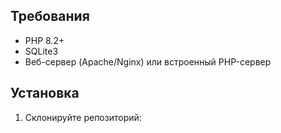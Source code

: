 ## Требования

- PHP 8.2+
- SQLite3
- Веб-сервер (Apache/Nginx) или встроенный PHP-сервер

## Установка
1. Склонируйте репозиторий: